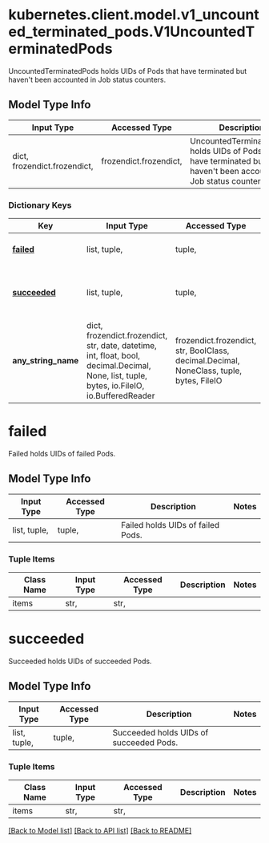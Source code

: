 # kubernetes.client.model.v1_uncounted_terminated_pods.V1UncountedTerminatedPods

UncountedTerminatedPods holds UIDs of Pods that have terminated but haven't been accounted in Job status counters.

## Model Type Info
Input Type | Accessed Type | Description | Notes
------------ | ------------- | ------------- | -------------
dict, frozendict.frozendict,  | frozendict.frozendict,  | UncountedTerminatedPods holds UIDs of Pods that have terminated but haven&#x27;t been accounted in Job status counters. | 

### Dictionary Keys
Key | Input Type | Accessed Type | Description | Notes
------------ | ------------- | ------------- | ------------- | -------------
**[failed](#failed)** | list, tuple,  | tuple,  | Failed holds UIDs of failed Pods. | [optional] 
**[succeeded](#succeeded)** | list, tuple,  | tuple,  | Succeeded holds UIDs of succeeded Pods. | [optional] 
**any_string_name** | dict, frozendict.frozendict, str, date, datetime, int, float, bool, decimal.Decimal, None, list, tuple, bytes, io.FileIO, io.BufferedReader | frozendict.frozendict, str, BoolClass, decimal.Decimal, NoneClass, tuple, bytes, FileIO | any string name can be used but the value must be the correct type | [optional]

# failed

Failed holds UIDs of failed Pods.

## Model Type Info
Input Type | Accessed Type | Description | Notes
------------ | ------------- | ------------- | -------------
list, tuple,  | tuple,  | Failed holds UIDs of failed Pods. | 

### Tuple Items
Class Name | Input Type | Accessed Type | Description | Notes
------------- | ------------- | ------------- | ------------- | -------------
items | str,  | str,  |  | 

# succeeded

Succeeded holds UIDs of succeeded Pods.

## Model Type Info
Input Type | Accessed Type | Description | Notes
------------ | ------------- | ------------- | -------------
list, tuple,  | tuple,  | Succeeded holds UIDs of succeeded Pods. | 

### Tuple Items
Class Name | Input Type | Accessed Type | Description | Notes
------------- | ------------- | ------------- | ------------- | -------------
items | str,  | str,  |  | 

[[Back to Model list]](../../README.md#documentation-for-models) [[Back to API list]](../../README.md#documentation-for-api-endpoints) [[Back to README]](../../README.md)

